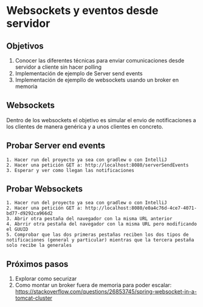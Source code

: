 # Websockets y eventos desde servidor


## Objetivos

1. Conocer las diferentes técnicas para enviar comunicaciones desde servidor a cliente sin hacer polling
2. Implementación de ejemplo de Server send events
3. Implementación de ejempllo de websockets usando un broker en memoria
    
## Websockets

Dentro de los websockets el objetivo es simular el envio de notificaciones a los clientes de manera genérica y a unos clientes en concreto.

## Probar Server end events
    1. Hacer run del proyecto ya sea con gradlew o con IntelliJ
    2. Hacer una petición GET a: http://localhost:8080/serverSendEvents
    3. Esperar y ver como llegan las notificaciones

## Probar Websockets

    1. Hacer run del proyecto ya sea con gradlew o con IntelliJ
    2. Hacer una petición GET a: http://localhost:8080/e0a4c76d-4ce7-4071-bd77-d9292ca966d2
    3. Abrir otra pestaña del navegador con la misma URL anterior
    4. Abrrir otra pestaña del navegador con la misma URL pero modificando el GUUID
    5. Comprobar que las dos primeras pestañas reciben los dos tipos de notificaciones (general y particular) mientras que la tercera pestaña solo recibe la generales
 
 
## Próximos pasos

1. Explorar como securizar 
2. Como montar un broker fuera de memoria para poder escalar:
    https://stackoverflow.com/questions/26853745/spring-websocket-in-a-tomcat-cluster

